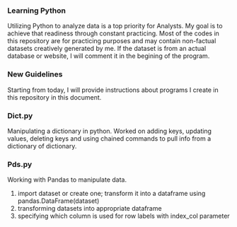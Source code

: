 ### Learning Python ###

Utilizing Python to analyze data is a top priority for Analysts. My goal is to achieve that readiness through 
constant practicing. Most of the codes in this repository are for practicing purposes and may contain non-factual 
datasets creatively generated by me. If the dataset is from an actual database or website,
I will comment it in the begining of the program.

### New Guidelines ###

Starting from today, I will provide instructions about programs I create in this repository in this document.

### Dict.py ###

Manipulating a dictionary in python. Worked on adding keys, updating values, deleting keys and 
using chained commands to pull info from a dictionary of dictionary.

### Pds.py ### 

Working with Pandas to manipulate data.
1) import dataset or create one; transform it into a dataframe using pandas.DataFrame(dataset)
2) transforming datasets into appropriate dataframe
3) specifying which column is used for row labels with index_col parameter